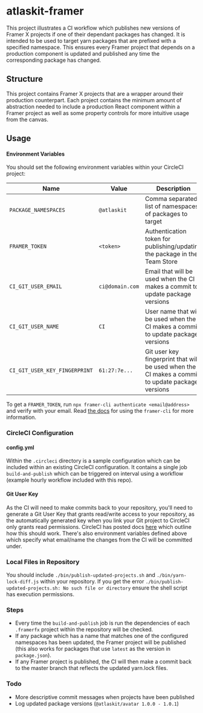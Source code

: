 # atlaskit-framer

This project illustrates a CI workflow which publishes new versions of Framer X projects if one of their dependant packages has changed. It is intended to be used to target yarn packages that are prefixed with a specified namespace. This ensures every Framer project that depends on a production component is updated and published any time the corresponding package has changed.

## Structure

This project contains Framer X projects that are a wrapper around their production counterpart. Each project contains the minimum amount of abstraction needed to include a production React component within a Framer project as well as some property controls for more intuitive usage from the canvas.

## Usage

#### Environment Variables

You should set the following environment variables within your CircleCI project:

| Name                          | Value             | Description                                                                                      |
| ----------------------------- | ----------------- | ------------------------------------------------------------------------------------------------ |
| `PACKAGE_NAMESPACES`          | `@atlaskit`       | Comma separated list of namespaces of packages to target                                         |
| `FRAMER_TOKEN`                | `<token>`         | Authentication token for publishing/updating the package in the Team Store                       |
| `CI_GIT_USER_EMAIL`           | `ci@domain.com`   | Email that will be used when the CI makes a commit to update package versions                    |
| `CI_GIT_USER_NAME`            | `CI`              | User name that will be used when the CI makes a commit to update package versions                |
| `CI_GIT_USER_KEY_FINGERPRINT` | `61:27:7e...`     | Git user key fingerprint that will be used when the CI makes a commit to update package versions |

To get a `FRAMER_TOKEN`, run `npx framer-cli authenticate <email@address>` and verify with your email. Read [the docs](https://www.npmjs.com/package/framer-cli) for using the `framer-cli` for more information.

### CircleCI Configuration
#### config.yml
Within the `.circleci` directory is a sample configuration which can be included within an existing CircleCI configuration. It contains a single job `build-and-publish` which can be triggered on interval using a workflow (example hourly workflow included with this repo).

#### Git User Key
As the CI will need to make commits back to your repository, you'll need to generate a Git User Key that grants read/write access to your repository, as the automatically generated key when you link your Git project to CircleCI only grants read permissions. CircleCI has posted docs [here](https://circleci.com/docs/2.0/gh-bb-integration/#creating-a-github-user-key) which outline how this should work. There's also environment variables defined above which specify what email/name the changes from the CI will be committed under.

### Local Files in Repository
You should include `./bin/publish-updated-projects.sh` and `./bin/yarn-lock-diff.js` within your repository. If you get the error `./bin/publish-updated-projects.sh: No such file or directory` ensure the shell script has execution permissions.

### Steps
- Every time the `build-and-publish` job is run the dependencies of each `.framerfx` project within the repository will be checked. 
- If any package which has a name that matches one of the configured namespaces has been updated, the Framer project will be published (this also works for packages that use `latest` as the version in `package.json`).
- If any Framer project is published, the CI will then make a commit back to the master branch that reflects the updated yarn.lock files.

### Todo
- More descriptive commit messages when projects have been published
- Log updated package versions (`@atlaskit/avatar 1.0.0 - 1.0.1`)
